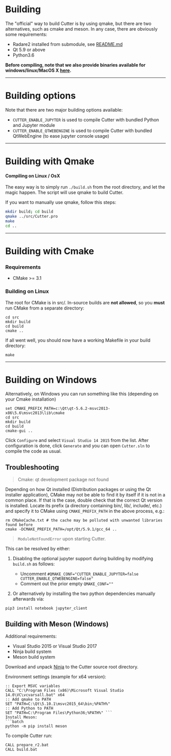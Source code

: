 # Building

The "official" way to build Cutter is by using qmake, but there are two alternatives, such as cmake and meson.
In any case, there are obviously some requirements:
* Radare2 installed from submodule, see [README.md](https://github.com/radareorg/cutter#requirements)
* Qt 5.9 or above
* Python3.6

**Before compiling, note that we also provide binaries available for windows/linux/MacOS X [here](https://github.com/radareorg/cutter/releases).**

---


# Building options

Note that there are two major building options available:
* `CUTTER_ENABLE_JUPYTER` is used to compile Cutter with bundled Python and Jupyter module
* `CUTTER_ENABLE_QTWEBENGINE` is used to compile Cutter with bundled QtWebEngine (to ease jupyter console usage)

---

# Building with Qmake

#### Compiling on Linux / OsX

The easy way is to simply run `./build.sh` from the root directory, and let the magic happen. The script will use qmake to build Cutter.

If you want to manually use qmake, follow this steps:
```sh
mkdir build; cd build
qmake ../src/Cutter.pro
make
cd ..
```

---

# Building with Cmake

### Requirements
* CMake >= 3.1

### Building on Linux

The root for CMake is in src/. In-source builds are **not allowed**, so you **must** run CMake from a separate directory:
```
cd src
mkdir build
cd build
cmake ..
```

If all went well, you should now have a working Makefile in your build directory:
```
make
```

---

# Building on Windows

Alternatively, on Windows you can run something like this (depending on your Cmake installation)
```batch
set CMAKE_PREFIX_PATH=c:\Qt\qt-5.6.2-msvc2013-x86\5.6\msvc2013\lib\cmake
cd src
mkdir build
cd build
cmake-gui ..
```

Click `Configure` and select `Visual Studio 14 2015` from the list. After configuration is done, click `Generate` and you can open `Cutter.sln` to compile the code as usual.

## Troubleshooting

> Cmake: qt development package not found

Depending on how Qt installed (Distribution packages or using the Qt installer application), CMake may not be able to find it by itself if it is not in a common place. If that is the case, double check that the correct Qt version is installed. Locate its prefix (a directory containing bin/, lib/, include/, etc.) and specify it to CMake using `CMAKE_PREFIX_PATH` in the above process, e.g.:
```
rm CMakeCache.txt # the cache may be polluted with unwanted libraries found before
cmake -DCMAKE_PREFIX_PATH=/opt/Qt/5.9.1/gcc_64 ..
```

> `ModuleNotFoundError` upon starting Cutter.

This can be resolved by either:
1. Disabling the optional jupyter support during building by modifying `build.sh` as follows:

   * Uncomment `#QMAKE_CONF="CUTTER_ENABLE_JUPYTER=false CUTTER_ENABLE_QTWEBENGINE=false"`
   * Comment out the prior empty `QMAKE_CONF=""`

2. Or alternatively by installing the two python dependencies manually afterwards via:
```
pip3 install notebook jupyter_client
```

## Building with Meson (Windows)

Additional requirements:

* Visual Studio 2015 or Visual Studio 2017
* Ninja build system
* Meson build system

Download and unpack [Ninja](https://github.com/ninja-build/ninja/releases) to the Cutter source root directory.

Environment settings (example for x64 version):
```batch
:: Export MSVC variables
CALL "C:\Program Files (x86)\Microsoft Visual Studio 14.0\VC\vcvarsall.bat" x64
:: Add qmake to PATH
SET "PATH=C:\Qt\5.10.1\msvc2015_64\bin;%PATH%"
:: Add Python to PATH
SET "PATH=C:\Program Files\Python36;%PATH%" ``` 
Install Meson:
```batch
python -m pip install meson
```

To compile Cutter run:
```batch
CALL prepare_r2.bat
CALL build.bat
```

